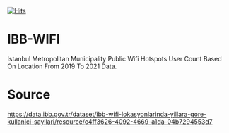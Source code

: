 [![Hits](https://hits.seeyoufarm.com/api/count/incr/badge.svg?url=https%3A%2F%2Fgithub.com%2Fatalaydenknalbant%2FIBB-WIFI&count_bg=%2379C83D&title_bg=%23555555&icon=&icon_color=%23E7E7E7&title=hits&edge_flat=false)](https://hits.seeyoufarm.com)

# IBB-WIFI
Istanbul Metropolitan Municipality Public Wifi Hotspots User Count Based On Location From 2019 To 2021 Data.

# Source
https://data.ibb.gov.tr/dataset/ibb-wifi-lokasyonlarinda-yillara-gore-kullanici-sayilari/resource/c4ff3626-4092-4669-a1da-04b7294553d7
